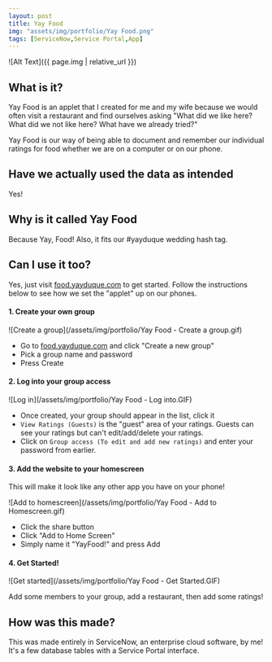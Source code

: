 ```yaml
---
layout: post
title: Yay Food
img: "assets/img/portfolio/Yay Food.png"
tags: [ServiceNow,Service Portal,App]
---
```


![Alt Text]({{ page.img | relative_url }})

## What is it?

Yay Food is an applet that I created for me and my wife because we would often visit a restaurant and find ourselves asking "What did we like here? What did we not like here? What have we already tried?"

Yay Food is our way of being able to document and remember our individual ratings for food whether we are on a computer or on our phone.<!--endexcerpt-->

## Have we actually used the data as intended

Yes!

## Why is it called Yay Food

Because Yay, Food! Also, it fits our #yayduque wedding hash tag.

## Can I use it too?

Yes, just visit [food.yayduque.com](http://food.yayduque.com) to get started. Follow the instructions below to see how we set the "applet" up on our phones.

#### 1. Create your own group

![Create a group](/assets/img/portfolio/Yay Food - Create a group.gif)

- Go to [food.yayduque.com](http://food.yayduque.com) and click "Create a new group" 
- Pick a group name and password
- Press Create

#### 2. Log into your group access

![Log in](/assets/img/portfolio/Yay Food - Log into.GIF)

- Once created, your group should appear in the list, click it
- `View Ratings (Guests)` is the "guest" area of your ratings. Guests can see your ratings but can't edit/add/delete your ratings.
- Click on `Group access (To edit and add new ratings)` and enter your password from earlier.

#### 3. Add the website to your homescreen

This will make it look like any other app you have on your phone!

![Add to homescreen](/assets/img/portfolio/Yay Food - Add to Homescreen.gif)

- Click the share button
- Click "Add to Home Screen"
- Simply name it "YayFood!" and press Add

#### 4. Get Started!

![Get started](/assets/img/portfolio/Yay Food - Get Started.GIF)

Add some members to your group, add a restaurant, then add some ratings!

## How was this made?

This was made entirely in ServiceNow, an enterprise cloud software, by me! It's a few database tables with a Service Portal interface.